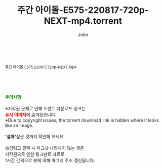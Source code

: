 ﻿---
layout: post
title:  "주간 아이돌-E575-220817-720p-NEXT-mp4.torrent"
author: John
categories: [ 방송/음악 ]
tags: [  ]
image:  
description: "주간 아이돌-E575-220817-720p-NEXT-mp4 torrent 정보 공유"
toc: true
toc_sticky: true
---

<br>
<div class="view-img">
<a class="view_image" href="http://torrentmobile61.com/bbs/view_image.php?fn=%2Fdata%2Ffile%2Fmusic%2F3735183265_nfPeityW_be772dbae02e7d94f8bd9d54fa1f26e0de6d27f4.jpg" target="_blank"><img alt="" class="img-tag" content="http://torrentmobile61.com/data/file/music/3735183265_nfPeityW_be772dbae02e7d94f8bd9d54fa1f26e0de6d27f4.jpg" itemprop="image" src="http://torrentmobile61.com/data/file/music/3735183265_nfPeityW_be772dbae02e7d94f8bd9d54fa1f26e0de6d27f4.jpg"/></a></div><div class="view-content" itemprop="description">
<p><span style="font-size:12px;">주간 아이돌.E575.220817.720p-NEXT.mp4</span> </p> </div>
    
<br><br><br>
<p data-ke-size="size16"><b><span style="color: green;">주의사항</span></b><br /><br />※저작권 문제로 인해 토렌트 다운로드 링크는<br /><b><span style="color: red;">유사 이미지</span></b>에 숨겨뒀습니다.<br />※Due to copyright issues, the torrent download link is hidden where it looks like an image.<br /><br /><b>'설마'</b>싶은 것까지 확인해 보세요.<br /><br />숨김링크 클릭 시 마그넷 나타나지 않는 것은<br />저작권으로 인한 링크만료 자료로<br />1시간 간격으로 봇에 의해 마그넷 주소 갱신됩니다.</p>
